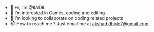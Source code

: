 - 👋 Hi, I’m @IIADII
- 👀 I’m interested in Games, coding and editing
- 💞️ I’m looking to collaborate on coding related projects
- 📫 How to reach me ? Just email me at akshad.dhole7@gmail.com

<!---
IIADII/IIADII is a ✨ special ✨ repository because its `README.md` (this file) appears on your GitHub profile.
You can click the Preview link to take a look at your changes.
--->
